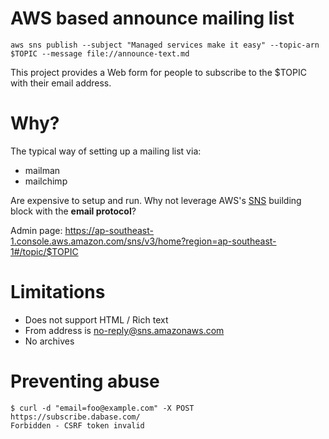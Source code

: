 # AWS based announce mailing list

	aws sns publish --subject "Managed services make it easy" --topic-arn $TOPIC --message file://announce-text.md

This project provides a Web form for people to subscribe to the $TOPIC with their email address.

# Why?

The typical way of setting up a mailing list via:

* mailman
* mailchimp

Are expensive to setup and run. Why not leverage AWS's
[SNS](https://aws.amazon.com/sns/) building block with the **email protocol**?

Admin page: https://ap-southeast-1.console.aws.amazon.com/sns/v3/home?region=ap-southeast-1#/topic/$TOPIC

# Limitations

* Does not support HTML / Rich text
* From address is <no-reply@sns.amazonaws.com>
* No archives

# Preventing abuse

	$ curl -d "email=foo@example.com" -X POST https://subscribe.dabase.com/
	Forbidden - CSRF token invalid
